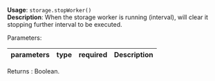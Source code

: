 **Usage**: `storage.stopWorker()`      
**Description**: When the storage worker is running (interval), will clear it stopping further interval to be executed.    

Parameters: 

| parameters             | type              | required       | Description                                               |  
|------------------------|-------------------|----------------| ----------------------------------------------------------|

Returns : Boolean.

